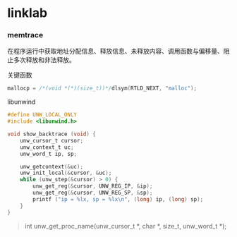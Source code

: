 # linklab

### memtrace

在程序运行中获取地址分配信息、释放信息、未释放内容、调用函数与偏移量、阻止多次释放和非法释放。

关键函数

```c
mallocp = /*(void *(*)(size_t))*/dlsym(RTLD_NEXT, "malloc");
```

libunwind
```c
#define UNW_LOCAL_ONLY
#include <libunwind.h>

void show_backtrace (void) {
    unw_cursor_t cursor;
    unw_context_t uc;
    unw_word_t ip, sp;

    unw_getcontext(&uc);
    unw_init_local(&cursor, &uc);
    while (unw_step(&cursor) > 0) {
        unw_get_reg(&cursor, UNW_REG_IP, &ip);
        unw_get_reg(&cursor, UNW_REG_SP, &sp);
        printf ("ip = %lx, sp = %lx\n", (long) ip, (long) sp);
    }
}
```
>int unw_get_proc_name(unw_cursor_t *, char *, size_t, unw_word_t *);   
